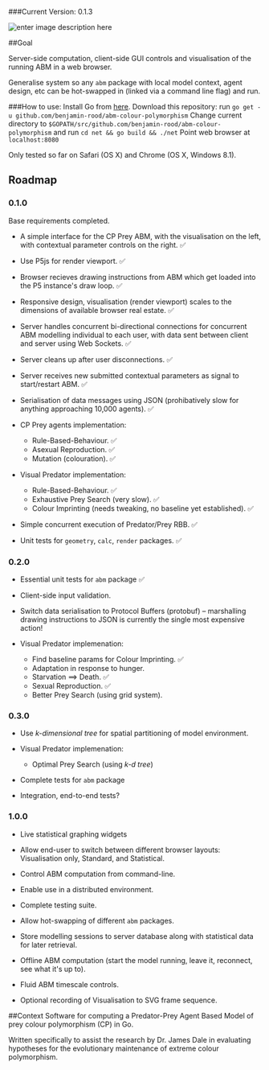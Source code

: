 
###Current Version: 0.1.3

![enter image description here](https://giant.gfycat.com/ThinWelloffAfricanrockpython.gif)

##Goal

Server-side computation, client-side GUI controls and visualisation of the running ABM in a web browser.

Generalise system so any `abm` package with local model context, agent design, etc can be hot-swapped in (linked via a command line flag) and run.

###How to use:
Install Go from [here](https://golang.org/dl/).
Download this repository:  run `go get -u github.com/benjamin-rood/abm-colour-polymorphism`
Change current directory to `$GOPATH/src/github.com/benjamin-rood/abm-colour-polymorphism` and run `cd net && go build && ./net`
Point web browser at `localhost:8080`

Only tested so far on Safari (OS X) and Chrome (OS X, Windows 8.1).



## Roadmap

### 0.1.0
Base requirements completed.

* A simple interface for the CP Prey ABM, with the visualisation on the left, with contextual parameter controls on the right. :white_check_mark:

* Use P5js for render viewport. :white_check_mark:

* Browser recieves drawing instructions from ABM which get loaded into the P5 instance's draw loop. :white_check_mark:

* Responsive design, visualisation (render viewport) scales to the dimensions of available browser real estate. :white_check_mark:

* Server handles concurrent bi-directional connections for concurrent ABM modelling individual to each user, with data sent between client and server using Web Sockets. :white_check_mark:

* Server cleans up after user disconnections. :white_check_mark:

* Server receives new submitted contextual parameters as signal to start/restart ABM. :white_check_mark:

* Serialisation of data messages using JSON (prohibatively slow for anything approaching 10,000 agents).  :white_check_mark:

* CP Prey agents implementation:
	 * Rule-Based-Behaviour. :white_check_mark:
	 * Asexual Reproduction. :white_check_mark:
	 * Mutation (colouration). :white_check_mark:

* Visual Predator implementation:
	* Rule-Based-Behaviour. :white_check_mark:
	* Exhaustive Prey Search (very slow). :white_check_mark:
	* Colour Imprinting (needs tweaking, no baseline yet established). :white_check_mark:

* Simple concurrent execution of Predator/Prey RBB. :white_check_mark:

* Unit tests for `geometry`, `calc`, `render` packages. :white_check_mark:

### 0.2.0

* Essential unit tests for `abm` package :white_check_mark:

* Client-side input validation.

* Switch data serialisation to Protocol Buffers (protobuf) – marshalling drawing instructions to JSON is currently the single most expensive action!
 
* Visual Predator implemenation:
	* Find baseline params for Colour Imprinting. :white_check_mark:
	* Adaptation in response to hunger.
	* Starvation ⟹ Death. :white_check_mark:
	* Sexual Reproduction. :white_check_mark:
	* Better Prey Search (using grid system).

### 0.3.0

* Use *k-dimensional tree* for spatial partitioning of model environment.

* Visual Predator implemenation:
	* Optimal Prey Search (using *k-d tree*)

* Complete tests for `abm` package

* Integration, end-to-end tests?


### 1.0.0

* Live statistical graphing widgets

* Allow end-user to switch between different browser layouts: Visualisation only, Standard, and Statistical.

* Control ABM computation from command-line.

* Enable use in a distributed environment.

* Complete testing suite.

* Allow hot-swapping of different `abm` packages.

* Store modelling sessions to server database along with statistical data for later retrieval.

*  Offline ABM computation (start the model running, leave it, reconnect, see what it's up to).

* Fluid ABM timescale controls.

* Optional recording of Visualisation to SVG frame sequence. 


##Context
Software for computing a Predator-Prey Agent Based Model of prey colour polymorphism (CP) in Go. 

Written specifically to assist the research by Dr. James Dale in evaluating hypotheses for the evolutionary maintenance of extreme colour polymorphism.